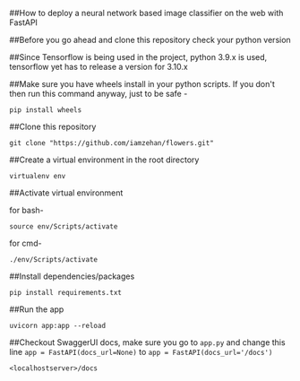 ##How to deploy a neural network based image classifier on the web with FastAPI

##Before you go ahead and clone this repository check your python version

##Since Tensorflow is being used in the project, python 3.9.x is used, tensorflow yet has to release a version for 3.10.x

##Make sure you have wheels install in your python scripts. If you don't then run this command anyway, just to be safe -

    pip install wheels

##Clone this repository

    git clone "https://github.com/iamzehan/flowers.git" 

##Create a virtual environment in the root directory

    virtualenv env

##Activate virtual environment

for bash-

    source env/Scripts/activate

for cmd-

    ./env/Scripts/activate
    

##Install dependencies/packages

    pip install requirements.txt


##Run the app

    uvicorn app:app --reload
    
##Checkout SwaggerUI docs, make sure you go to ```app.py``` and change this line ```app = FastAPI(docs_url=None)``` to ```app = FastAPI(docs_url='/docs')```

    <localhostserver>/docs
